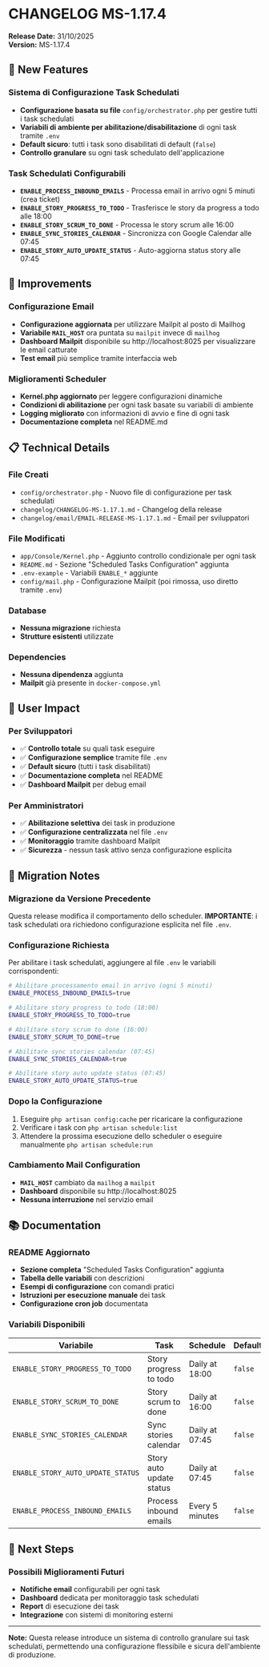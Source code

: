 # CHANGELOG MS-1.17.4

**Release Date:** 31/10/2025  
**Version:** MS-1.17.4

## 🚀 New Features

### Sistema di Configurazione Task Schedulati
- **Configurazione basata su file** `config/orchestrator.php` per gestire tutti i task schedulati
- **Variabili di ambiente per abilitazione/disabilitazione** di ogni task tramite `.env`
- **Default sicuro**: tutti i task sono disabilitati di default (`false`)
- **Controllo granulare** su ogni task schedulato dell'applicazione

### Task Schedulati Configurabili
- **`ENABLE_PROCESS_INBOUND_EMAILS`** - Processa email in arrivo ogni 5 minuti (crea ticket)
- **`ENABLE_STORY_PROGRESS_TO_TODO`** - Trasferisce le story da progress a todo alle 18:00
- **`ENABLE_STORY_SCRUM_TO_DONE`** - Processa le story scrum alle 16:00
- **`ENABLE_SYNC_STORIES_CALENDAR`** - Sincronizza con Google Calendar alle 07:45
- **`ENABLE_STORY_AUTO_UPDATE_STATUS`** - Auto-aggiorna status story alle 07:45

## 🔧 Improvements

### Configurazione Email
- **Configurazione aggiornata** per utilizzare Mailpit al posto di Mailhog
- **Variabile `MAIL_HOST`** ora puntata su `mailpit` invece di `mailhog`
- **Dashboard Mailpit** disponibile su http://localhost:8025 per visualizzare le email catturate
- **Test email** più semplice tramite interfaccia web

### Miglioramenti Scheduler
- **Kernel.php aggiornato** per leggere configurazioni dinamiche
- **Condizioni di abilitazione** per ogni task basate su variabili di ambiente
- **Logging migliorato** con informazioni di avvio e fine di ogni task
- **Documentazione completa** nel README.md

## 📋 Technical Details

### File Creati
- `config/orchestrator.php` - Nuovo file di configurazione per task schedulati
- `changelog/CHANGELOG-MS-1.17.1.md` - Changelog della release
- `changelog/email/EMAIL-RELEASE-MS-1.17.1.md` - Email per sviluppatori

### File Modificati
- `app/Console/Kernel.php` - Aggiunto controllo condizionale per ogni task
- `README.md` - Sezione "Scheduled Tasks Configuration" aggiunta
- `.env-example` - Variabili `ENABLE_*` aggiunte
- `config/mail.php` - Configurazione Mailpit (poi rimossa, uso diretto tramite `.env`)

### Database
- **Nessuna migrazione** richiesta
- **Strutture esistenti** utilizzate

### Dependencies
- **Nessuna dipendenza** aggiunta
- **Mailpit** già presente in `docker-compose.yml`

## 🎯 User Impact

### Per Sviluppatori
- ✅ **Controllo totale** su quali task eseguire
- ✅ **Configurazione semplice** tramite file `.env`
- ✅ **Default sicuro** (tutti i task disabilitati)
- ✅ **Documentazione completa** nel README
- ✅ **Dashboard Mailpit** per debug email

### Per Amministratori
- ✅ **Abilitazione selettiva** dei task in produzione
- ✅ **Configurazione centralizzata** nel file `.env`
- ✅ **Monitoraggio** tramite dashboard Mailpit
- ✅ **Sicurezza** - nessun task attivo senza configurazione esplicita

## 🔄 Migration Notes

### Migrazione da Versione Precedente
Questa release modifica il comportamento dello scheduler. **IMPORTANTE**: i task schedulati ora richiedono configurazione esplicita nel file `.env`.

### Configurazione Richiesta

Per abilitare i task schedulati, aggiungere al file `.env` le variabili corrispondenti:

```bash
# Abilitare processamento email in arrivo (ogni 5 minuti)
ENABLE_PROCESS_INBOUND_EMAILS=true

# Abilitare story progress to todo (18:00)
ENABLE_STORY_PROGRESS_TO_TODO=true

# Abilitare story scrum to done (16:00)
ENABLE_STORY_SCRUM_TO_DONE=true

# Abilitare sync stories calendar (07:45)
ENABLE_SYNC_STORIES_CALENDAR=true

# Abilitare story auto update status (07:45)
ENABLE_STORY_AUTO_UPDATE_STATUS=true
```

### Dopo la Configurazione
1. Eseguire `php artisan config:cache` per ricaricare la configurazione
2. Verificare i task con `php artisan schedule:list`
3. Attendere la prossima esecuzione dello scheduler o eseguire manualmente `php artisan schedule:run`

### Cambiamento Mail Configuration
- **`MAIL_HOST`** cambiato da `mailhog` a `mailpit`
- **Dashboard** disponibile su http://localhost:8025
- **Nessuna interruzione** nel servizio email

## 📚 Documentation

### README Aggiornato
- **Sezione completa** "Scheduled Tasks Configuration" aggiunta
- **Tabella delle variabili** con descrizioni
- **Esempi di configurazione** con comandi pratici
- **Istruzioni per esecuzione manuale** dei task
- **Configurazione cron job** documentata

### Variabili Disponibili
| Variabile | Task | Schedule | Default |
|-----------|------|----------|---------|
| `ENABLE_STORY_PROGRESS_TO_TODO` | Story progress to todo | Daily at 18:00 | `false` |
| `ENABLE_STORY_SCRUM_TO_DONE` | Story scrum to done | Daily at 16:00 | `false` |
| `ENABLE_SYNC_STORIES_CALENDAR` | Sync stories calendar | Daily at 07:45 | `false` |
| `ENABLE_STORY_AUTO_UPDATE_STATUS` | Story auto update status | Daily at 07:45 | `false` |
| `ENABLE_PROCESS_INBOUND_EMAILS` | Process inbound emails | Every 5 minutes | `false` |

## 🚀 Next Steps

### Possibili Miglioramenti Futuri
- **Notifiche email** configurabili per ogni task
- **Dashboard** dedicata per monitoraggio task schedulati
- **Report** di esecuzione dei task
- **Integrazione** con sistemi di monitoring esterni

---

**Note:** Questa release introduce un sistema di controllo granulare sui task schedulati, permettendo una configurazione flessibile e sicura dell'ambiente di produzione.


